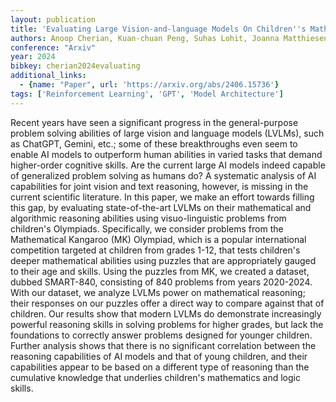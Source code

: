 ```yaml
---
layout: publication
title: 'Evaluating Large Vision-and-language Models On Children''s Mathematical Olympiads'
authors: Anoop Cherian, Kuan-chuan Peng, Suhas Lohit, Joanna Matthiesen, Kevin Smith, Joshua B. Tenenbaum
conference: "Arxiv"
year: 2024
bibkey: cherian2024evaluating
additional_links:
  - {name: "Paper", url: 'https://arxiv.org/abs/2406.15736'}
tags: ['Reinforcement Learning', 'GPT', 'Model Architecture']
---
```

Recent years have seen a significant progress in the general-purpose problem
solving abilities of large vision and language models (LVLMs), such as ChatGPT,
Gemini, etc.; some of these breakthroughs even seem to enable AI models to
outperform human abilities in varied tasks that demand higher-order cognitive
skills. Are the current large AI models indeed capable of generalized problem
solving as humans do? A systematic analysis of AI capabilities for joint vision
and text reasoning, however, is missing in the current scientific literature.
In this paper, we make an effort towards filling this gap, by evaluating
state-of-the-art LVLMs on their mathematical and algorithmic reasoning
abilities using visuo-linguistic problems from children's Olympiads.
Specifically, we consider problems from the Mathematical Kangaroo (MK)
Olympiad, which is a popular international competition targeted at children
from grades 1-12, that tests children's deeper mathematical abilities using
puzzles that are appropriately gauged to their age and skills. Using the
puzzles from MK, we created a dataset, dubbed SMART-840, consisting of 840
problems from years 2020-2024. With our dataset, we analyze LVLMs power on
mathematical reasoning; their responses on our puzzles offer a direct way to
compare against that of children. Our results show that modern LVLMs do
demonstrate increasingly powerful reasoning skills in solving problems for
higher grades, but lack the foundations to correctly answer problems designed
for younger children. Further analysis shows that there is no significant
correlation between the reasoning capabilities of AI models and that of young
children, and their capabilities appear to be based on a different type of
reasoning than the cumulative knowledge that underlies children's mathematics
and logic skills.
